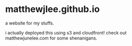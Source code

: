 # matthewjlee.github.io
a website for my stuffs.

i actually deployed this using s3 and cloudfront! check out matthewjunelee.com for some shenanigans.
